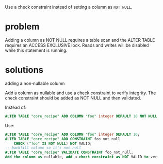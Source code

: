Use a check constraint instead of setting a column as `NOT NULL`.

# problem

Adding a column as NOT NULL requires a table scan and the ALTER TABLE requires an ACCESS EXCLUSIVE lock. Reads and writes will be disabled while this statement is running.

# solutions

adding a non-nullable column

Add a column as nullable and use a check constraint to verify integrity. The check constraint should be added as NOT NULL and then validated.

Instead of:
```sql
ALTER TABLE "core_recipe" ADD COLUMN "foo" integer DEFAULT 10 NOT NULL;
```

Use:
```sql
ALTER TABLE "core_recipe" ADD COLUMN "foo" integer DEFAULT 10;
ALTER TABLE "core_recipe" ADD CONSTRAINT foo_not_null
    CHECK ("foo" IS NOT NULL) NOT VALID;
-- backfill column so it's not null
ALTER TABLE "core_recipe" VALIDATE CONSTRAINT foo_not_null;
Add the column as nullable, add a check constraint as NOT VALID to verify new rows and updates are, backfill the column so it no longer contains null values, validate the constraint to verify existing rows are valid.
```
